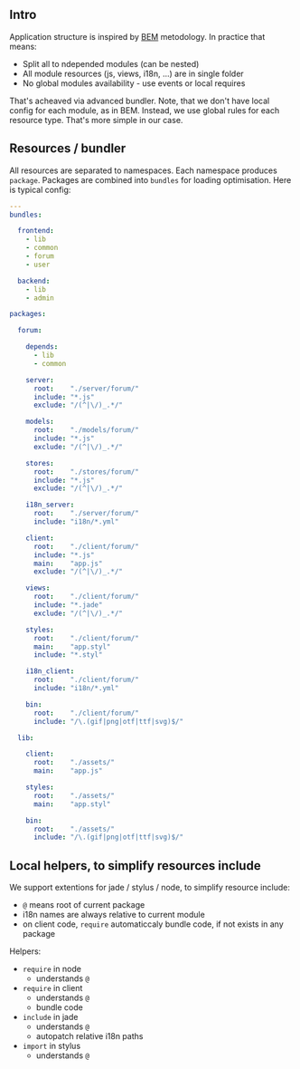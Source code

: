Intro
-----

Application structure is inspired by [BEM](http://bem.info) metodology.
In practice that means:

- Split all to ndepended modules (can be nested)
- All module resources (js, views, i18n, ...) are in single folder
- No global modules availability - use events or local requires

That's acheaved via advanced bundler. Note, that we don't have local config
for each module, as in BEM. Instead, we use global rules for each resource type.
That's more simple in our case.


Resources / bundler
-------------------

All resources are separated to namespaces. Each namespace produces `package`.
Packages are combined into `bundles` for loading optimisation. Here is typical
config:

``` yaml
---
bundles:

  frontend:
    - lib
    - common
    - forum
    - user

  backend:
    - lib
    - admin

packages:

  forum:

    depends:
      - lib
      - common

    server:
      root:    "./server/forum/"
      include: "*.js"
      exclude: "/(^|\/)_.*/"

    models:
      root:    "./models/forum/"
      include: "*.js"
      exclude: "/(^|\/)_.*/"

    stores:
      root:    "./stores/forum/"
      include: "*.js"
      exclude: "/(^|\/)_.*/"

    i18n_server:
      root:    "./server/forum/"
      include: "i18n/*.yml"

    client:
      root:    "./client/forum/"
      include: "*.js"
      main:    "app.js"
      exclude: "/(^|\/)_.*/"

    views:
      root:    "./client/forum/"
      include: "*.jade"
      exclude: "/(^|\/)_.*/"

    styles:
      root:    "./client/forum/"
      main:    "app.styl"
      include: "*.styl"

    i18n_client:
      root:    "./client/forum/"
      include: "i18n/*.yml"

    bin:
      root:    "./client/forum/"
      include: "/\.(gif|png|otf|ttf|svg)$/"

  lib:

    client:
      root:    "./assets/"
      main:    "app.js"

    styles:
      root:    "./assets/"
      main:    "app.styl"

    bin:
      root:    "./assets/"
      include: "/\.(gif|png|otf|ttf|svg)$/"
```


Local helpers, to simplify resources include
--------------------------------------------

We support extentions for jade / stylus / node, to simplify resource include:

- `@` means root of current package
- i18n names are always relative to current module
- on client code, `require` automaticcaly bundle code, if not exists in
  any package

Helpers:

- `require` in node
  - understands `@`
- `require` in client
  - understands `@`
  - bundle code
- `include` in jade
  - understands `@`
  - autopatch relative i18n paths
- `import` in stylus
  - understands `@`

